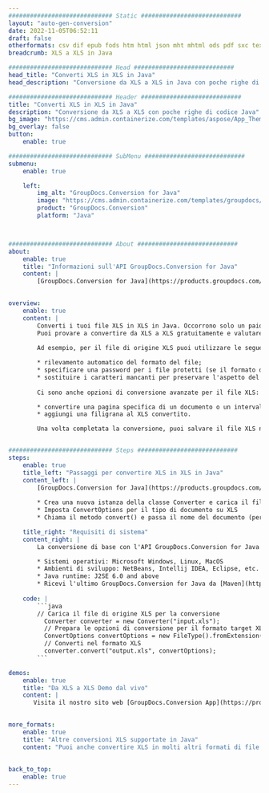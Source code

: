 ```yaml
---
############################# Static ############################
layout: "auto-gen-conversion"
date: 2022-11-05T06:52:11
draft: false
otherformats: csv dif epub fods htm html json mht mhtml ods pdf sxc tex tsv xlam xls xlsb xlsm xlsx xlt xltm xltx xml xps
breadcrumb: XLS a XLS in Java

############################# Head ############################
head_title: "Converti XLS in XLS in Java"
head_description: "Conversione da XLS a XLS in Java con poche righe di codice. Converti oltre 160 formati di file utilizzando l'API di conversione dei documenti GroupDocs per Java"

############################# Header ############################
title: "Converti XLS in XLS in Java"
description: "Conversione da XLS a XLS con poche righe di codice Java"
bg_image: "https://cms.admin.containerize.com/templates/aspose/App_Themes/V3/images/bg/header1.png"
bg_overlay: false
button:
    enable: true

############################# SubMenu ############################
submenu:
    enable: true

    left:
        img_alt: "GroupDocs.Conversion for Java"
        image: "https://cms.admin.containerize.com/templates/groupdocs/images/product-logos/90x90-noborder/groupdocs-conversion-java.png"
        product: "GroupDocs.Conversion"
        platform: "Java"



############################# About ############################
about:
    enable: true
    title: "Informazioni sull'API GroupDocs.Conversion for Java"
    content: |
        [GroupDocs.Conversion for Java](https://products.groupdocs.com/conversion/java/) è un'API di conversione di formati di file avanzata per la conversione tra formati di immagini e documenti popolari come Microsoft Office, OpenDocument, PDF, HTML, e-mail, CAD. e molto altro ancora con poche righe di codice. L'API nativa rileva automaticamente i formati dei documenti originali e offre molte opzioni per personalizzare i documenti convertiti. Insieme alla funzione di estrazione delle informazioni da un documento, supporta anche la memorizzazione nella cache dei risultati della conversione sul disco locale per impostazione predefinita. Tuttavia, qualsiasi tipo di archiviazione della cache può essere supportato implementando le interfacce appropriate: Amazon S3, Dropbox, Google Drive, Windows Azure, Reddis o qualsiasi altro.
    

overview:
    enable: true
    content: |
        Converti i tuoi file XLS in XLS in Java. Occorrono solo un paio di righe di codice Java su qualsiasi piattaforma di tua scelta, come Windows, Linux, macOS.
        Puoi provare a convertire da XLS a XLS gratuitamente e valutare la qualità dei risultati della conversione. Insieme a semplici script di conversione file, puoi provare opzioni più sofisticate per caricare il file sorgente XLS e memorizzare l'output XLS. 
        
        Ad esempio, per il file di origine XLS puoi utilizzare le seguenti opzioni di caricamento:

        * rilevamento automatico del formato del file;
        * specificare una password per i file protetti (se il formato del file lo supporta);
        * sostituire i caratteri mancanti per preservare l'aspetto del documento.
        
        Ci sono anche opzioni di conversione avanzate per il file XLS:

        * convertire una pagina specifica di un documento o un intervallo di pagine;
        * aggiungi una filigrana al XLS convertito.

        Una volta completata la conversione, puoi salvare il file XLS nel tuo percorso file locale o in qualsiasi archivio di terze parti come FTP, Amazon S3, Google Drive, Dropbox ecc. Nota: per convertire XLS a XLS, non è necessario installare alcun software aggiuntivo, come MS Office, Open Office, Adobe Acrobat Reader ecc.


############################# Steps ############################
steps:
    enable: true
    title_left: "Passaggi per convertire XLS in XLS in Java"
    content_left: |
        [GroupDocs.Conversion for Java](https://products.groupdocs.com/conversion/java/) consente agli sviluppatori di convertire facilmente il file XLS in XLS con poche righe di codice.
        
        * Crea una nuova istanza della classe Converter e carica il file XLS con il percorso completo
        * Imposta ConvertOptions per il tipo di documento su XLS
        * Chiama il metodo convert() e passa il nome del documento (percorso completo) e il formato (XLS) come parametro

    title_right: "Requisiti di sistema"
    content_right: |
        La conversione di base con l'API GroupDocs.Conversion for Java può essere eseguita con poche righe di codice. Le nostre API sono supportate su tutte le principali piattaforme e sistemi operativi. Prima di eseguire il codice seguente, assicurati di avere i seguenti prerequisiti installati sul tuo sistema.

        * Sistemi operativi: Microsoft Windows, Linux, MacOS
        * Ambienti di sviluppo: NetBeans, Intellij IDEA, Eclipse, etc.
        * Java runtime: J2SE 6.0 and above
        * Ricevi l'ultimo GroupDocs.Conversion for Java da [Maven](https://repository.groupdocs.com/webapp/#/artifacts/browse/tree/General/repo/com/groupdocs/groupdocs-conversion)
         
    code: |
        ```java    
        // Carica il file di origine XLS per la conversione
          Converter converter = new Converter("input.xls");
          // Prepara le opzioni di conversione per il formato target XLS
          ConvertOptions convertOptions = new FileType().fromExtension("xls").getConvertOptions();
          // Converti nel formato XLS
          converter.convert("output.xls", convertOptions);
        ```

demos:
    enable: true
    title: "Da XLS a XLS Demo dal vivo"
    content: |
       Visita il nostro sito web [GroupDocs.Conversion App](https://products.groupdocs.app/conversion/family) e prova subito la conversione da XLS a XLS. La demo gratuita ha i seguenti vantaggi
          

more_formats:
    enable: true
    title: "Altre conversioni XLS supportate in Java"
    content: "Puoi anche convertire XLS in molti altri formati di file. Si prega di consultare l'elenco di seguito."
       
       
back_to_top:
    enable: true
---
```

